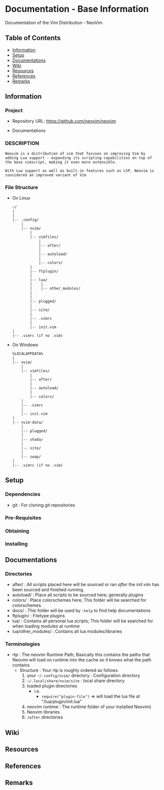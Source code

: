 # Documentation - Base Information

Documentation of the Vim Distribution - NeoVim

## Table of Contents
+ [Information](#information)
+ [Setup](#setup)
+ [Documentations](#documentations)
+ [Wiki](#wiki)
+ [Resources](#resources)
+ [References](#references)
+ [Remarks](#remarks)

## Information

### Project
+ Repository URL: https://github.com/neovim/neovim
- Documentations

### DESCRIPTION
```
Neovim is a distribution of vim that focuses on improving Vim by adding Lua support - expanding its scripting capabilities on top of the base vimscript, making it even more extensible.

With Lua support as well as built-in features such as LSP, Neovim is considered an improved variant of Vim
```

### File Structure
- On Linux
	```
	~/
	|
	|
	|-- .config/
	    |
	    |-- nvim/
	        |
	        |-- vimfiles/
	            |
	    	    |-- after/
	    	    |
	    	    |-- autoload/
	    	    |
	    	    |-- colors/
		    |
		    |-- ftplugin/
		    |
		    |-- lua/
		    |    |
		    |    |-- other_modules/
		    |
		    |
		    |-- plugged/
		    |
		    |-- site/
	 	    |
		    |-- .vimrc 
	        |
	        |-- init.vim
	|
	|-- .vimrc (if no .vim)
	```

- On Windows
	```
	%LOCALAPPDATA%
	|
	|-- nvim/
	    |
	    |-- vimfiles/
	        |
	    	|-- after/
	    	|
	    	|-- autoload/
	    	|
	    	|-- colors/
		|
		|-- .vimrc 
	    |
	    |-- init.vim
	|
	|-- nvim-data/
	    |
	    |-- plugged/
	    |
	    |-- shada/
	    |
	    |-- site/
	    |
	    |-- swap/
	|
	|-- .vimrc (if no .vim)
	```

## Setup
### Dependencies
+ git : For cloning git repositories

### Pre-Requisites

### Obtaining

### Installing


## Documentations

### Directories
+ after/ : All scripts placed here will be sourced or ran *after* the init.vim has been sourced and finished running.
+ autoload/ : Place all scripts to be sourced here; generally plugins
+ colors/ : Place colorschemes here; This folder will be searched for colorschemes
+ docs/ : This folder will be used by `:help` to find help documentations
+ ftplugin/ : Filetype plugins
+ lua/ : Contains all personal lua scripts; This folder will be searched for when loading modules at runtime
+ lua/other_modules/ : Contains all lua modules/libraries

### Terminologies
- rtp : The neovim Runtime Path; Basically this contains the paths that Neovim will load on runtime into the cache so it knows what the path contains
    - Structure : Your rtp is roughly ordered as follows
        1. your `~/.config/nvim/` directory : Configuration directory
        2. `~/.local/share/nvim/site` : local share directory
        3. loaded plugin directories
            - i.e.
                + `require("plugin-file")` => will load the lua file at "/lua/plugin/init.lua"
        4. neovim runtime : The runtime folder of your installed Neovim)
        5. Neovim libraries
        6. `/after` directories

## Wiki

## Resources

## References

## Remarks
